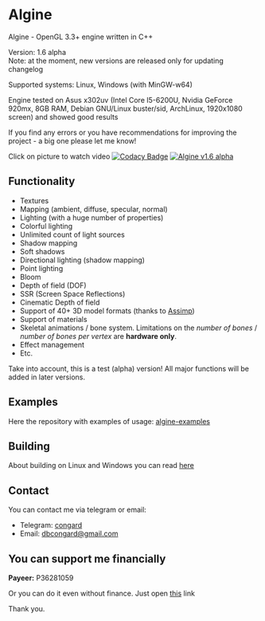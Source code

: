 # Algine

Algine - OpenGL 3.3+ engine written in C++

Version: 1.6 alpha
<br>Note: at the moment, new versions are released only for updating changelog

Supported systems: Linux, Windows (with MinGW-w64)

Engine tested on Asus x302uv (Intel Core I5-6200U, Nvidia GeForce 920mx, 8GB RAM, Debian GNU/Linux buster/sid, ArchLinux, 1920x1080 screen) and showed good results

If you find any errors or you have recommendations for improving the project - a big one please let me know!

Click on picture to watch video
[![Codacy Badge](https://api.codacy.com/project/badge/Grade/9b2afa964c5446729b80c14eb7dfe4a9)](https://app.codacy.com/manual/congard/algine?utm_source=github.com&utm_medium=referral&utm_content=congard/algine&utm_campaign=Badge_Grade_Dashboard)
[![Algine v1.6 alpha](pictures/1.png)](https://youtu.be/pYUXtRl-LTs)

## Functionality

*   Textures
*   Mapping (ambient, diffuse, specular, normal)
*   Lighting (with a huge number of properties)
*   Colorful lighting
*   Unlimited count of light sources
*   Shadow mapping
*   Soft shadows
*   Directional lighting (shadow mapping)
*   Point lighting
*   Bloom
*   Depth of field (DOF)
*   SSR (Screen Space Reflections)
*   Cinematic Depth of field
*   Support of 40+ 3D model formats (thanks to [Assimp](https://github.com/assimp/assimp))
*   Support of materials
*   Skeletal animations / bone system. Limitations on the _number of bones_ / _number of bones per vertex_ are **hardware only**.
*   Effect management
*   Etc.

Take into account, this is a test (alpha) version! All major functions will be added in later versions.

## Examples

Here the repository with examples of usage: [algine-examples](https://github.com/congard/algine-examples)

## Building

About building on Linux and Windows you can read [here](build.md)

## Contact

You can contact me via telegram or email:

*   Telegram: [congard](https://t.me/congard)
*   Email: [dbcongard@gmail.com](mailto:dbcongard@gmail.com)

## You can support me financially

<b>Payeer:</b> P36281059

Or you can do it even without finance. Just open [this](http://fainbory.com/8aWY) link

Thank you.
